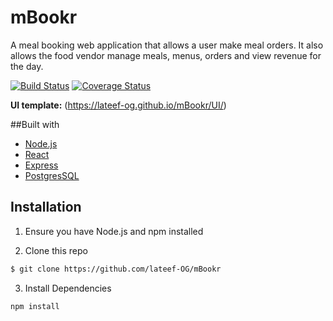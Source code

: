 # mBookr
A meal booking web application that allows a user make meal orders. It also allows the food vendor manage meals, menus, orders and view revenue for the day.

[![Build Status](https://travis-ci.org/lateef-OG/mBookr.svg?branch=feature-integrate-travisCI)](https://travis-ci.org/lateef-OG/mBookr)
[![Coverage Status](https://coveralls.io/repos/github/lateef-OG/mBookr/badge.svg?branch=master)](https://coveralls.io/github/lateef-OG/mBookr?branch=master)

**UI template:** (https://lateef-og.github.io/mBookr/UI/)

##Built with
- [Node.js](https://nodejs.org/en/)
- [React](https://reactjs.org)
- [Express](https://expressjs.com)
- [PostgresSQL](https://postgresql.org)

## Installation
1. Ensure you have Node.js and npm installed

2. Clone this repo
```bash
$ git clone https://github.com/lateef-OG/mBookr
```
3. Install Dependencies
```bash
npm install
```
